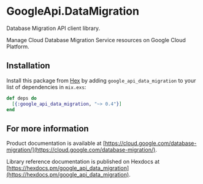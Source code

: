 # GoogleApi.DataMigration

Database Migration API client library.

Manage Cloud Database Migration Service resources on Google Cloud Platform.

## Installation

Install this package from [Hex](https://hex.pm) by adding
`google_api_data_migration` to your list of dependencies in `mix.exs`:

```elixir
def deps do
  [{:google_api_data_migration, "~> 0.4"}]
end
```

## For more information

Product documentation is available at [https://cloud.google.com/database-migration/](https://cloud.google.com/database-migration/).

Library reference documentation is published on Hexdocs at
[https://hexdocs.pm/google_api_data_migration](https://hexdocs.pm/google_api_data_migration).
